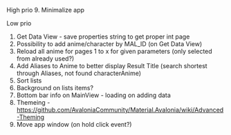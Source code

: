 High prio
9. Minimalize app

Low prio
1. Get Data View - save properties string to get proper int page
2. Possibility to add anime/character by MAL_ID (on Get Data View)
3. Reload all anime for pages 1 to x for given parameters (only selected from already used?) 
3. Add Aliases to Anime to better display Result Title (search shortest through Aliases, not found characterAnime)
4. Sort lists
3. Background on lists items? 
4. Bottom bar info on MainView - loading on adding data
5. Themeing - https://github.com/AvaloniaCommunity/Material.Avalonia/wiki/Advanced-Theming
6. Move app window (on hold click event?) 